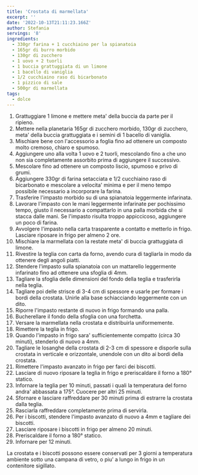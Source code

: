 ```yaml
---
title: 'Crostata di marmellata'
excerpt: ''
date: '2022-10-13T21:11:23.166Z'
author: Stefania
servings: '8'
ingredients:
  - 330gr farina + 1 cucchiaino per la spianatoia
  - 165gr di burro morbido
  - 130gr di zucchero
  - 1 uovo + 2 tuorli
  - 1 buccia grattuggiata di un limone
  - 1 bacello di vaniglia
  - 1/2 cucchiaino raso di bicarbonato
  - 1 pizzico di sale
  - 500gr di marmellata
tags:
  - dolce
---
```


1. Grattuggiare 1 limone e mettere meta' della buccia da parte per il ripieno.
2. Mettere nella planetaria 165gr di zucchero morbido, 130gr di zucchero, meta' della buccia grattuggiata e i semini di 1 bacello di vaniglia.
3. Mischiare bene con l'accessorio a foglia fino ad ottenere un composto molto cremoso, chiaro e spumoso.
4. Aggiungere uno alla volta 1 uovo e 2 tuorli, mescolando fino a che uno non sia completamente assorbito prima di aggiungere il successivo.
5. Mescolare fino ad ottenere un composto liscio, spumoso e privo di grumi.
6. Aggiungere 330gr di farina setacciata e 1/2 cucchiaino raso di bicarbonato e mescolare a velocita' minima e per il meno tempo possibile necessario a incorporare la farina.
7. Trasferire l'impasto morbido su di una spianatoia leggermente infarinata.
8. Lavorare l'impasto con le mani leggermente infarinate per pochissimo tempo, giusto il necessario a compattarlo in una palla morbida che si stacca dalle mani. Se l'impasto risulta troppo appiccicoso, aggiungere un poco di farina.
9. Avvolgere l'impasto nella carta trasparente a contatto e metterlo in frigo. Lasciare riposare in frigo per almeno 2 ore.
10. Mischiare la marmellata con la restate meta' di buccia grattuggiata di limone.
11. Rivestire la teglia con carta da forno, avendo cura di tagliarla in modo da ottenere degli angoli piatti.
12. Stendere l'impasto sulla spianatoia con un mattarello leggermente infarinato fino ad ottenere una sfoglia di 4mm.
13. Tagliare la sfoglia delle dimensioni del fondo della teglia e trasferirla nella teglia.
14. Tagliare poi delle strisce di 3-4 cm di spessore e usarle per formare i bordi della crostata. Unirle alla base schiacciando leggermente con un dito.
15. Riporre l'impasto restante di nuovo in frigo formando una palla.
16. Bucherellare il fondo della sfoglia con una forchetta.
17. Versare la marmellata nella crostata e distribuirla uniformemente.
18. Rimettere la teglia in frigo.
19. Quando l'impasto in frigo sara' sufficientemente compatto (circa 30 minuti), stenderlo di nuovo a 4mm.
20. Tagliare le losanghe della crostata di 2-3 cm di spessore e disporle sulla crostata in verticale e orizzontale, unendole con un dito ai bordi della crostata.
21. Rimettere l'impasto avanzato in frigo per farci dei biscotti.
22. Lasciare di nuovo riposare la teglia in frigo e preriscaldare il forno a 180° statico.
23. Infornare la teglia per 10 minuti, passati i quali la temperatura del forno andra' abbassata a 175°. Cuocere per altri 25 minuti.
24. Sfornare e lasciare raffreddare per 30 minuti prima di estrarre la crostata dalla teglia.
25. Rasciarla raffreddare completamente prima di servirla.
26. Per i biscotti, stendere l'impasto avanzato di nuovo a 4mm e tagliare dei biscotti.
27. Lasciare riposare i biscotti in frigo per almeno 20 minuti.
28. Preriscaldare il forno a 180° statico.
29. Infornare per 12 minuti.

La crostata e i biscotti possono essere conservati per 3 giorni a temperatura ambiente sotto una campana di vetro, o piu' a lungo in frigo in un contenitore sigillato.
